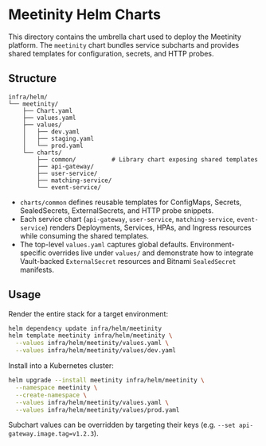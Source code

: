 # Meetinity Helm Charts

This directory contains the umbrella chart used to deploy the Meetinity platform. The `meetinity` chart bundles service subcharts and provides shared templates for configuration, secrets, and HTTP probes.

## Structure

```
infra/helm/
└── meetinity/
    ├── Chart.yaml
    ├── values.yaml
    ├── values/
    │   ├── dev.yaml
    │   ├── staging.yaml
    │   └── prod.yaml
    └── charts/
        ├── common/          # Library chart exposing shared templates
        ├── api-gateway/
        ├── user-service/
        ├── matching-service/
        └── event-service/
```

- `charts/common` defines reusable templates for ConfigMaps, Secrets, SealedSecrets, ExternalSecrets, and HTTP probe snippets.
- Each service chart (`api-gateway`, `user-service`, `matching-service`, `event-service`) renders Deployments, Services, HPAs, and Ingress resources while consuming the shared templates.
- The top-level `values.yaml` captures global defaults. Environment-specific overrides live under `values/` and demonstrate how to integrate Vault-backed `ExternalSecret` resources and Bitnami `SealedSecret` manifests.

## Usage

Render the entire stack for a target environment:

```bash
helm dependency update infra/helm/meetinity
helm template meetinity infra/helm/meetinity \
  --values infra/helm/meetinity/values.yaml \
  --values infra/helm/meetinity/values/dev.yaml
```

Install into a Kubernetes cluster:

```bash
helm upgrade --install meetinity infra/helm/meetinity \
  --namespace meetinity \
  --create-namespace \
  --values infra/helm/meetinity/values.yaml \
  --values infra/helm/meetinity/values/prod.yaml
```

Subchart values can be overridden by targeting their keys (e.g. `--set api-gateway.image.tag=v1.2.3`).
